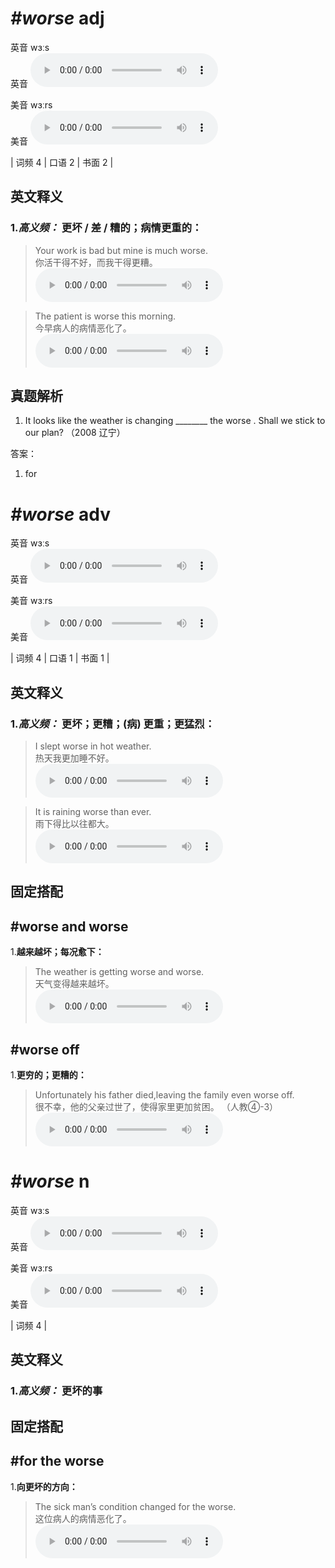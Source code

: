 # ***\#worse*** adj
英音 wɜːs  
英音
<audio src="./media/worse-B.aac" controls="controls"></audio>

美音 wɜːrs  
美音
<audio src="./media/worse.aac" controls="controls"></audio>



| 词频 4 | 口语 2 | 书面 2 |  

英文释义
---
### 1.*高义频：* **更坏 / 差 / 糟的；病情更重的：**  

 > Your work is bad but mine is much worse.   
 > 你活干得不好，而我干得更糟。    
<audio src="./media/1-worse.aac" controls="controls"></audio>

 > The patient is worse this morning.   
 > 今早病人的病情恶化了。    
<audio src="./media/2-worse.aac" controls="controls"></audio>


真题解析
---
1. It looks like the weather is changing ________ the worse . Shall we stick to our plan?   （2008 辽宁）  

答案：
1. for  

# ***\#worse*** adv
英音 wɜːs  
英音
<audio src="./media/worse-B.aac" controls="controls"></audio>

美音 wɜːrs  
美音
<audio src="./media/worse.aac" controls="controls"></audio>



| 词频 4 | 口语 1 | 书面 1 |  

英文释义
---
### 1.*高义频：* **更坏；更糟；(病) 更重；更猛烈：**  

 > I slept worse in hot weather.   
 > 热天我更加睡不好。    
<audio src="./media/3-worse.aac" controls="controls"></audio>

 > It is raining worse than ever.   
 > 雨下得比以往都大。    
<audio src="./media/4-worse.aac" controls="controls"></audio>


固定搭配
---
## \#worse and worse 
1.**越来越坏；每况愈下：**  

 > The weather is getting worse and worse.   
 > 天气变得越来越坏。    
<audio src="./media/5-worse.aac" controls="controls"></audio>

## \#worse off
1.**更穷的；更糟的：**  

 > Unfortunately his father died,leaving the family even worse off.  
 > 很不幸，他的父亲过世了，使得家里更加贫困。  （人教④-3）  
<audio src="./media/Unfortunately his father died,leaving the family even worse off2_AAC.aac" controls="controls"></audio>


# ***\#worse*** n
英音 wɜːs  
英音
<audio src="./media/worse-B.aac" controls="controls"></audio>

美音 wɜːrs  
美音
<audio src="./media/worse.aac" controls="controls"></audio>



| 词频 4 |  

英文释义
---
### 1.*高义频：* **更坏的事**  


固定搭配
---
## \#for the worse 
1.**向更坏的方向：**  

 > The sick man’s condition changed for the worse.   
 > 这位病人的病情恶化了。    
<audio src="./media/The sick man.aac" controls="controls"></audio>


